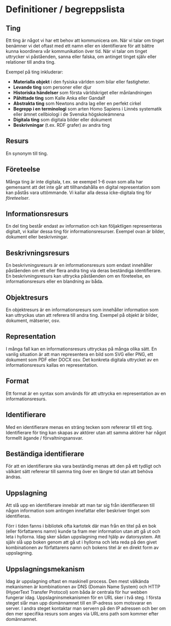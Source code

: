 # Definitioner / begreppslista

## Ting
Ett ting är något vi har ett behov att kommunicera om. När vi talar om tinget benämner vi det oftast med ett namn eller en identifierare för att bättre kunna koordinera vår kommunikation över tid. När vi talar om tinget uttrycker vi påståenden, sanna eller falska, om antinget tinget själv eller relationer till andra ting. 

Exempel på ting inkluderar:

* **Materialla objekt** i den fysiska världen som bilar eller fastigheter.
* **Levande ting** som personer eller djur
* **Historiska händelser** som första världskriget eller månlandningen
* **Påhittade ting** som Kalle Anka eller Gandalf
* **Abstrakta ting** som Newtons andra lag eller en perfekt cirkel
* **Begrepp i en terminologi** som arten Homo Sapiens i Linnés systematik eller ämnet cellbiologi i de Svenska högskoleämnena
* **Digitala ting** som digitala bilder eller dokument
* **Beskrivningar** (t.ex. RDF grafer) av andra ting

## Resurs
En synonym till ting.

## Företeelse
Många ting är inte digitala, t.ex. se exempel 1-6 ovan som alla har gemensamt att det inte går att tillhandahålla en digital representation som kan påstås vara uttömmande. Vi kallar alla dessa icke-digitala ting för *företeelser*.  

## Informationsresurs
En del ting består endast av information och kan följaktligen representeras digitalt, vi kallar dessa ting för informationsresurser. Exempel ovan är bilder, dokument eller beskrivningar.

## Beskrivningsresurs
En beskrivningsresurs är en informationsresurs som endast innehåller påståenden om ett eller flera andra ting via deras beständiga identifierare. En beskrivningsresurs kan uttrycka påståenden om en företeelse, en informationsresurs eller en blandning av båda.

## Objektresurs
En objektresurs är en informationsresurs som innehåller information som kan uttryckas utan att referera till andra ting. Exempel på objekt är bilder, dokument, mätserier, osv.

## Representation
I många fall kan en informationsresurs uttryckas på många olika sätt. En vanlig situation är att man representera en bild som SVG eller PNG, ett dokument som PDF eller DOCX osv. Det konkreta digitala uttrycket av en informationsresurs kallas en representation. 

## Format
Ett format är en syntax som används för att uttrycka en representation av en informationsresurs. 

## Identifierare
Med en identifierare menas en sträng tecken som refererar till ett ting.  Identifierare för ting kan skapas av aktörer utan att samma aktörer har något formellt ägande / förvaltningsansvar.

## Beständiga identifierare
För att en identifierare ska vara beständig menas att den på ett tydligt och välkänt sätt refererar till samma ting över en längre tid utan att behöva ändras.

## Uppslagning
Att slå upp en identifierare innebär att man tar sig från identifieraren till någon information som antingen innefattar eller beskriver tinget som identifieras.

Förr i tiden fanns i bibliotek ofta kartotek där man från en titel på en bok (eller författarens namn) kunde ta fram mer information utan att gå ut och leta i hyllorna. Idag sker sådan uppslagning med hjälp av datorsystem. Att själv slå upp boken genom att gå ut i hyllorna och leta reda på den givet kombinationen av författarens namn och bokens titel är en direkt form av uppslagning.

## Uppslagningsmekanism
Idag är uppslagning oftast en maskinell process. Den mest välkända mekanismen är kombinationen av DNS (Domain Name System) och HTTP (HyperText Transfer Protocol) som båda är centrala för hur webben fungerar idag. Uppslagninsmekanismen för en URL sker i två steg. I första steget slår man upp domännamnet till en IP-adress som motsvarar en server. I andra steget kontaktar man servern på den IP adressen och ber om den mer specifika resurs som anges via URL:ens path som kommer efter domännamnet.

